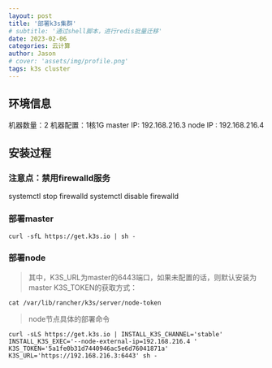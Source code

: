 ```yaml
---
layout: post
title: '部署k3s集群'
# subtitle: '通过shell脚本，进行redis批量迁移'
date: 2023-02-06
categories: 云计算
author: Jason
# cover: 'assets/img/profile.png'
tags: k3s cluster
---
```


## 环境信息
机器数量：2
机器配置：1核1G
master IP: 192.168.216.3
node IP  : 192.168.216.4

## 安装过程
### 注意点：禁用firewalld服务
systemctl stop firewalld
systemctl disable firewalld


### 部署master
```shell
curl -sfL https://get.k3s.io | sh -
```

### 部署node
>其中，K3S_URL为master的6443端口，如果未配置的话，则默认安装为master
K3S_TOKEN的获取方式：
```shell
cat /var/lib/rancher/k3s/server/node-token
```
> node节点具体的部署命令
```shell
curl -sLS https://get.k3s.io | INSTALL_K3S_CHANNEL='stable' INSTALL_K3S_EXEC='--node-external-ip=192.168.216.4 ' K3S_TOKEN='5a1fe0b31d7440946ac5e6d76041871a' K3S_URL='https://192.168.216.3:6443' sh -
```